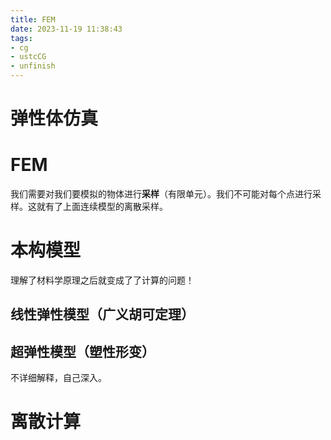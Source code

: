 ```yaml
---
title: FEM
date: 2023-11-19 11:38:43
tags:
- cg
- ustcCG
- unfinish
---
```


# 弹性体仿真

# FEM

我们需要对我们要模拟的物体进行**采样**（有限单元）。我们不可能对每个点进行采样。这就有了上面连续模型的离散采样。

# 本构模型

理解了材料学原理之后就变成了了计算的问题！

## 线性弹性模型（广义胡可定理）

## 超弹性模型（塑性形变）

不详细解释，自己深入。

# 离散计算




